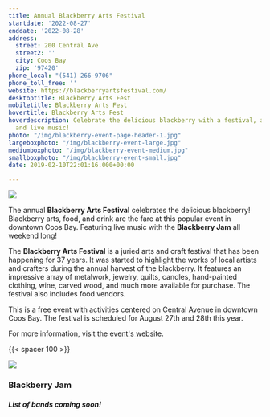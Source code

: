 ```yaml
---
title: Annual Blackberry Arts Festival
startdate: '2022-08-27'
enddate: '2022-08-28'
address:
  street: 200 Central Ave
  street2: ''
  city: Coos Bay
  zip: '97420'
phone_local: "(541) 266-9706"
phone_toll_free: ''
website: https://blackberryartsfestival.com/
desktoptitle: Blackberry Arts Fest
mobiletitle: Blackberry Arts Fest
hovertitle: Blackberry Arts Fest
hoverdescription: Celebrate the delicious blackberry with a festival, arts & crafts,
  and live music!
photo: "/img/blackberry-event-page-header-1.jpg"
largeboxphoto: "/img/blackberry-event-large.jpg"
mediumboxphoto: "/img/blackberry-event-medium.jpg"
smallboxphoto: "/img/blackberry-event-small.jpg"
date: 2019-02-10T22:01:16.000+00:00

---
```

![](/img/blackberry-fest-blog-695-322.jpg)

The annual **Blackberry Arts Festival** celebrates the delicious blackberry! Blackberry arts, food, and drink are the fare at this popular event in downtown Coos Bay. Featuring live music with the **Blackberry Jam** all weekend long! 

The **Blackberry Arts Festival** is a juried arts and craft festival that has been happening for 37 years. It was started to highlight the works of local artists and crafters during the annual harvest of the blackberry. It features an impressive array of metalwork, jewelry, quilts, candles, hand-painted clothing, wine, carved wood, and much more available for purchase. The festival also includes food vendors.

This is a free event with activities centered on Central Avenue in downtown Coos Bay. The festival is scheduled for August 27th and 28th this year.

For more information, visit the [event's website](https://blackberryartsfestival.com/).

{{< spacer 100 >}}

_![](/img/blackberry-jam-image.jpeg)_

### **Blackberry Jam**

##### List of bands coming soon!